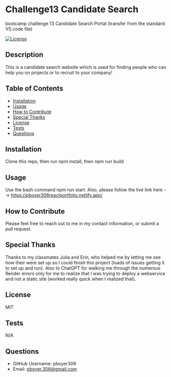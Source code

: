 # Challenge13 Candidate Search
bootcamp challenge 13 Candidate Search Portal (transfer from the standard VS code file)

[![License](https://img.shields.io/badge/License-MIT-blue.svg)](https://opensource.org/licenses/MIT)
## Description

This is a candidate search website which is used for finding people who can help you on projects or to recruit to your company!

## Table of Contents

- [Installation](#installation)
- [Usage](#usage)
- [How to Contribute](#how-to-contribute)
- [Special Thanks](#special-thanks)
- [License](#license)
- [Tests](#tests)
- [Questions](#questions)

## Installation

Clone this repo, then run npm install, then npm run build

## Usage

Use the bash command npm run start. Also, please follow the live link here --> https://pboyer306reactportfolio.netlify.app/

## How to Contribute

Please feel free to reach out to me in my contact information, or submit a pull request.

## Special Thanks
Thanks to my classmates Julia and Erin, who helped me by letting me see how their were set up so I could finish this project (loads of issues getting it to set up and run). Also to ChatGPT for walking me through the numerous Render errors only for me to realize that I was trying to deploy a webservice and not a static site (worked really quick when I realized that).

## License

MIT

## Tests

N/A

## Questions

- GitHub Username: pboyer306
- Email: pboyer.306@gmail.com
